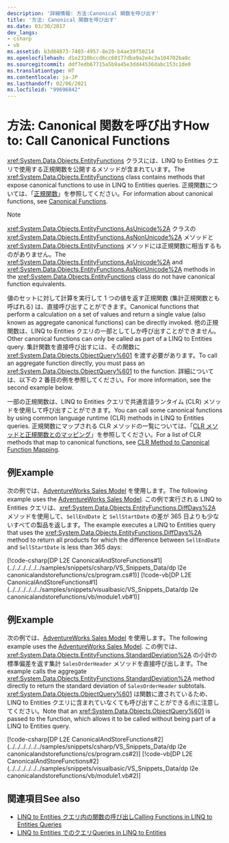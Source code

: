 ```yaml
---
description: '詳細情報: 方法:Canonical 関数を呼び出す'
title: '方法: Canonical 関数を呼び出す'
ms.date: 03/30/2017
dev_langs:
- csharp
- vb
ms.assetid: b3d84873-7403-4957-8e20-b4ae39f50214
ms.openlocfilehash: d1e2310bccd6cc60177dba9a2e4c3a104702ba0c
ms.sourcegitcommit: ddf7edb67715a5b9a45e3dd44536dabc153c1de0
ms.translationtype: HT
ms.contentlocale: ja-JP
ms.lasthandoff: 02/06/2021
ms.locfileid: "99696842"
---
```

# <a name="how-to-call-canonical-functions"></a><span data-ttu-id="14485-103">方法: Canonical 関数を呼び出す</span><span class="sxs-lookup"><span data-stu-id="14485-103">How to: Call Canonical Functions</span></span>

<span data-ttu-id="14485-104"><xref:System.Data.Objects.EntityFunctions> クラスには、LINQ to Entities クエリで使用する正規関数を公開するメソッドが含まれています。</span><span class="sxs-lookup"><span data-stu-id="14485-104">The <xref:System.Data.Objects.EntityFunctions> class contains methods that expose canonical functions to use in LINQ to Entities queries.</span></span> <span data-ttu-id="14485-105">正規関数については、「[正規関数](canonical-functions.md)」を参照してください。</span><span class="sxs-lookup"><span data-stu-id="14485-105">For information about canonical functions, see [Canonical Functions](canonical-functions.md).</span></span>  
  
> [!NOTE]
> <span data-ttu-id="14485-106"><xref:System.Data.Objects.EntityFunctions.AsUnicode%2A> クラスの <xref:System.Data.Objects.EntityFunctions.AsNonUnicode%2A> メソッドと <xref:System.Data.Objects.EntityFunctions> メソッドには正規関数に相当するものがありません。</span><span class="sxs-lookup"><span data-stu-id="14485-106">The <xref:System.Data.Objects.EntityFunctions.AsUnicode%2A> and <xref:System.Data.Objects.EntityFunctions.AsNonUnicode%2A> methods in the <xref:System.Data.Objects.EntityFunctions> class do not have canonical function equivalents.</span></span>  
  
 <span data-ttu-id="14485-107">値のセットに対して計算を実行して 1 つの値を返す正規関数 (集計正規関数とも呼ばれる) は、直接呼び出すことができます。</span><span class="sxs-lookup"><span data-stu-id="14485-107">Canonical functions that perform a calculation on a set of values and return a single value (also known as aggregate canonical functions) can be directly invoked.</span></span> <span data-ttu-id="14485-108">他の正規関数は、LINQ to Entities クエリの一部としてしか呼び出すことができません。</span><span class="sxs-lookup"><span data-stu-id="14485-108">Other canonical functions can only be called as part of a LINQ to Entities query.</span></span> <span data-ttu-id="14485-109">集計関数を直接呼び出すには、その関数に <xref:System.Data.Objects.ObjectQuery%601> を渡す必要があります。</span><span class="sxs-lookup"><span data-stu-id="14485-109">To call an aggregate function directly, you must pass an <xref:System.Data.Objects.ObjectQuery%601> to the function.</span></span> <span data-ttu-id="14485-110">詳細については、以下の 2 番目の例を参照してください。</span><span class="sxs-lookup"><span data-stu-id="14485-110">For more information, see the second example below.</span></span>  
  
 <span data-ttu-id="14485-111">一部の正規関数は、LINQ to Entities クエリで共通言語ランタイム (CLR) メソッドを使用して呼び出すことができます。</span><span class="sxs-lookup"><span data-stu-id="14485-111">You can call some canonical functions by using common language runtime (CLR) methods in LINQ to Entities queries.</span></span> <span data-ttu-id="14485-112">正規関数にマップされる CLR メソッドの一覧については、「[CLR メソッドと正規関数とのマッピング](clr-method-to-canonical-function-mapping.md)」を参照してください。</span><span class="sxs-lookup"><span data-stu-id="14485-112">For a list of CLR methods that map to canonical functions, see [CLR Method to Canonical Function Mapping](clr-method-to-canonical-function-mapping.md).</span></span>  
  
## <a name="example"></a><span data-ttu-id="14485-113">例</span><span class="sxs-lookup"><span data-stu-id="14485-113">Example</span></span>  

 <span data-ttu-id="14485-114">次の例では、[AdventureWorks Sales Model](https://github.com/Microsoft/sql-server-samples/releases/tag/adventureworks) を使用します。</span><span class="sxs-lookup"><span data-stu-id="14485-114">The following example uses the [AdventureWorks Sales Model](https://github.com/Microsoft/sql-server-samples/releases/tag/adventureworks).</span></span> <span data-ttu-id="14485-115">この例で実行される LINQ to Entities クエリは、<xref:System.Data.Objects.EntityFunctions.DiffDays%2A> メソッドを使用して、`SellEndDate` と `SellStartDate` の差が 365 日よりも少ないすべての製品を返します。</span><span class="sxs-lookup"><span data-stu-id="14485-115">The example executes a LINQ to Entities query that uses the <xref:System.Data.Objects.EntityFunctions.DiffDays%2A> method to return all products for which the difference between `SellEndDate` and `SellStartDate` is less than 365 days:</span></span>  
  
 [!code-csharp[DP L2E CanonicalAndStoreFunctions#1](../../../../../../samples/snippets/csharp/VS_Snippets_Data/dp l2e canonicalandstorefunctions/cs/program.cs#1)]
 [!code-vb[DP L2E CanonicalAndStoreFunctions#1](../../../../../../samples/snippets/visualbasic/VS_Snippets_Data/dp l2e canonicalandstorefunctions/vb/module1.vb#1)]  
  
## <a name="example"></a><span data-ttu-id="14485-116">例</span><span class="sxs-lookup"><span data-stu-id="14485-116">Example</span></span>  

 <span data-ttu-id="14485-117">次の例では、[AdventureWorks Sales Model](https://github.com/Microsoft/sql-server-samples/releases/tag/adventureworks) を使用します。</span><span class="sxs-lookup"><span data-stu-id="14485-117">The following example uses the [AdventureWorks Sales Model](https://github.com/Microsoft/sql-server-samples/releases/tag/adventureworks).</span></span> <span data-ttu-id="14485-118">この例では、<xref:System.Data.Objects.EntityFunctions.StandardDeviation%2A> の小計の標準偏差を返す集計 `SalesOrderHeader` メソッドを直接呼び出します。</span><span class="sxs-lookup"><span data-stu-id="14485-118">The example calls the aggregate <xref:System.Data.Objects.EntityFunctions.StandardDeviation%2A> method directly to return the standard deviation of `SalesOrderHeader` subtotals.</span></span> <span data-ttu-id="14485-119"><xref:System.Data.Objects.ObjectQuery%601> は関数に渡されているため、LINQ to Entities クエリに含まれていなくても呼び出すことができる点に注意してください。</span><span class="sxs-lookup"><span data-stu-id="14485-119">Note that an <xref:System.Data.Objects.ObjectQuery%601> is passed to the function, which allows it to be called without being part of a LINQ to Entities query.</span></span>  
  
 [!code-csharp[DP L2E CanonicalAndStoreFunctions#2](../../../../../../samples/snippets/csharp/VS_Snippets_Data/dp l2e canonicalandstorefunctions/cs/program.cs#2)]
 [!code-vb[DP L2E CanonicalAndStoreFunctions#2](../../../../../../samples/snippets/visualbasic/VS_Snippets_Data/dp l2e canonicalandstorefunctions/vb/module1.vb#2)]  
  
## <a name="see-also"></a><span data-ttu-id="14485-120">関連項目</span><span class="sxs-lookup"><span data-stu-id="14485-120">See also</span></span>

- [<span data-ttu-id="14485-121">LINQ to Entities クエリ内の関数の呼び出し</span><span class="sxs-lookup"><span data-stu-id="14485-121">Calling Functions in LINQ to Entities Queries</span></span>](calling-functions-in-linq-to-entities-queries.md)
- [<span data-ttu-id="14485-122">LINQ to Entities でのクエリ</span><span class="sxs-lookup"><span data-stu-id="14485-122">Queries in LINQ to Entities</span></span>](queries-in-linq-to-entities.md)
